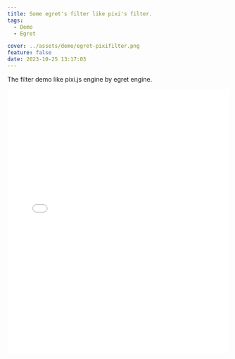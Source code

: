 ```yaml
---
title: Some egret's filter like pixi's filter.
tags:
  - Demo
  - Egret

cover: ../assets/demo/egret-pixifilter.png
feature: false
date: 2023-10-25 13:17:03
---
```

The filter demo like pixi.js engine by egret engine.
<iframe
width=100%
height=600
src='../assets/demo/egret-pixifilter/index.html'
frameborder=0
></iframe>